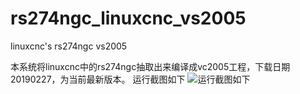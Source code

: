 # rs274ngc_linuxcnc_vs2005
linuxcnc's rs274ngc vs2005

本系统将linuxcnc中的rs274ngc抽取出来编译成vc2005工程，下载日期20190227，为当前最新版本。
运行截图如下
![运行截图如下](https://github.com/zhaihongtao/rs274ngc_linuxcnc_vs2005/blob/master/rs274ngc_linuxcnc/rs274ngc_linuxcnc.PNG)
